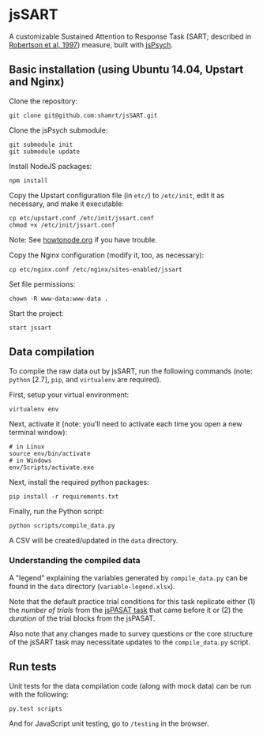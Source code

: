 # jsSART

A customizable Sustained Attention to Response Task (SART; described in [Robertson et al, 1997][1]) measure, built with [jsPsych](https://github.com/jodeleeuw/jsPsych).

[1]: http://www.sciencedirect.com/science/article/pii/S0028393297000158

## Basic installation (using Ubuntu 14.04, Upstart and Nginx)

Clone the repository:

    git clone git@github.com:shamrt/jsSART.git

Clone the jsPsych submodule:

    git submodule init
    git submodule update

Install NodeJS packages:

    npm install

Copy the Upstart configuration file (in `etc/`) to `/etc/init`, edit it as necessary, and make it executable:

    cp etc/upstart.conf /etc/init/jssart.conf
    chmod +x /etc/init/jssart.conf

Note: See [howtonode.org](http://howtonode.org/deploying-node-upstart-monit) if you have trouble.


Copy the Nginx configuration (modify it, too, as necessary):

    cp etc/nginx.conf /etc/nginx/sites-enabled/jssart

Set file permissions:

    chown -R www-data:www-data .

Start the project:

    start jssart


## Data compilation

To compile the raw data out by jsSART, run the following commands (note: `python` [2.7], `pip`, and `virtualenv` are required).

First, setup your virtual environment:

    virtualenv env

Next, activate it (note: you'll need to activate each time you open a new terminal window):

    # in Linux
    source env/bin/activate
    # in Windows
    env/Scripts/activate.exe

Next, install the required python packages:

    pip install -r requirements.txt

Finally, run the Python script:

    python scripts/compile_data.py

A CSV will be created/updated in the `data` directory.

### Understanding the compiled data

A "legend" explaining the variables generated by `compile_data.py` can be found in the `data` directory (`variable-legend.xlsx`).

Note that the default practice trial conditions for this task replicate either (1) the _number of trials_ from the [jsPASAT task](https://github.com/shamrt/jsPASAT) that came before it or (2) the _duration_ of the trial blocks from the jsPASAT.

Also note that any changes made to survey questions or the core structure of the jsSART task may necessitate updates to the `compile_data.py` script.


## Run tests

Unit tests for the data compilation code (along with mock data) can be run with the following:

    py.test scripts

And for JavaScript unit testing, go to `/testing` in the browser.
